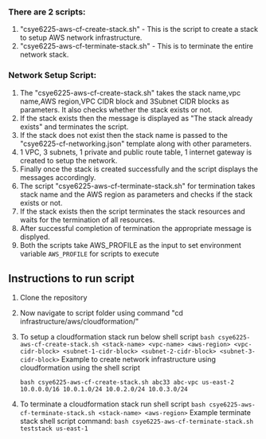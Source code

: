 ### There are 2 scripts:

1. "csye6225-aws-cf-create-stack.sh" - This is the script to create a stack to setup AWS network infrastructure.
2. "csye6225-aws-cf-terminate-stack.sh" - This is to terminate the entire network stack.

### Network Setup Script:

1. The "csye6225-aws-cf-create-stack.sh" takes the stack name,vpc name,AWS region,VPC CIDR block
   and 3Subnet CIDR blocks as parameters. It also checks whether the stack exists or not.
2. If the stack exists then the message is displayed as "The stack already exists" and terminates the script.
3. If the stack does not exist then the stack name is passed to the "csye6225-cf-networking.json"    template along with other parameters.
4. 1 VPC, 3 subnets, 1 private and public route table, 1 internet gateway is created to setup the     network.
5. Finally once the stack is created successfully and the script displays the messages accordingly.
6. The script "csye6225-aws-cf-terminate-stack.sh" for termination takes stack name and the AWS region as parameters and checks if the stack exists or not.
7. If the stack exists then the script terminates the stack resources and waits for the termination of all resources.
8. After successful completion of termination the appropriate message is displyed.
9. Both the scripts take AWS_PROFILE as the input to set environment variable `AWS_PROFILE` for scripts to execute

## Instructions to run script

1. Clone the repository
2. Now navigate to script folder using command "cd infrastructure/aws/cloudformation/"
3. To setup a cloudformation stack run below shell script 
    `bash csye6225-aws-cf-create-stack.sh <stack-name> <vpc-name> <aws-region> <vpc-cidr-block> <subnet-1-cidr-block> <subnet-2-cidr-block> <subnet-3-cidr-block>`
   Example to create network infrastructure using cloudformation using the shell script
   
    `bash csye6225-aws-cf-create-stack.sh abc33 abc-vpc us-east-2 10.0.0.0/16 10.0.1.0/24 10.0.2.0/24 10.0.3.0/24`

4. To terminate a cloudformation stack run shell script 
    `bash csye6225-aws-cf-terminate-stack.sh <stack-name> <aws-region>`
   Example terminate stack shell script command: 
    `bash csye6225-aws-cf-terminate-stack.sh teststack us-east-1`
